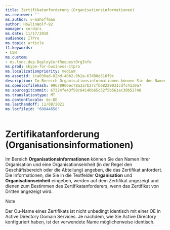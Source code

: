 ```yaml
---
title: Zertifikatanforderung (Organisationsinformationen)
ms.reviewer: ''
ms.author: v-mahoffman
author: HowlinWolf-92
manager: serdars
ms.date: 11/17/2018
audience: ITPro
ms.topic: article
f1.keywords:
- CSH
ms.custom:
- ms.lync.dep.DeployCertRequestOrgInfo
ms.prod: skype-for-business-itpro
ms.localizationpriority: medium
ms.assetid: 1ca030ad-82bd-40b2-9b2a-67d80e516f9c
description: Im Bereich Organisationsinformationen können Sie den Namen Ihrer Organisation und eine Organisationseinheit (in der Regel den Geschäftsbereich oder die Abteilung) angeben, die das Zertifikat anfordert. Die Informationen, die Sie in die Textfelder Organisation und Organisationseinheit eingeben, werden auf dem Zertifikat angezeigt und dienen zum Bestimmen des Zertifikatanforderers, wenn das Zertifikat von Dritten angezeigt wird.
ms.openlocfilehash: 9967890bec78a3a7b27cfb68229031cdfc4130a7
ms.sourcegitcommit: 67324fe43f50c8414bb65c52f5b561ac30b52748
ms.translationtype: MT
ms.contentlocale: de-DE
ms.lasthandoff: 11/08/2021
ms.locfileid: "60844658"
---
```

# <a name="certificate-request-organization-information"></a>Zertifikatanforderung (Organisationsinformationen)
 
Im Bereich **Organisationsinformationen** können Sie den Namen Ihrer Organisation und eine Organisationseinheit (in der Regel den Geschäftsbereich oder die Abteilung) angeben, die das Zertifikat anfordert. Die Informationen, die Sie in die Textfelder **Organisation** und **Organisationseinheit** eingeben, werden auf dem Zertifikat angezeigt und dienen zum Bestimmen des Zertifikatanforderers, wenn das Zertifikat von Dritten angezeigt wird.
  
> [!NOTE]
> Der Ou-Name eines Zertifikats ist nicht unbedingt identisch mit einer OE in Active Directory Domain Services. Je nachdem, wie Sie Active Directory konfiguriert haben, ist der verwendete Name möglicherweise identisch. 
  

